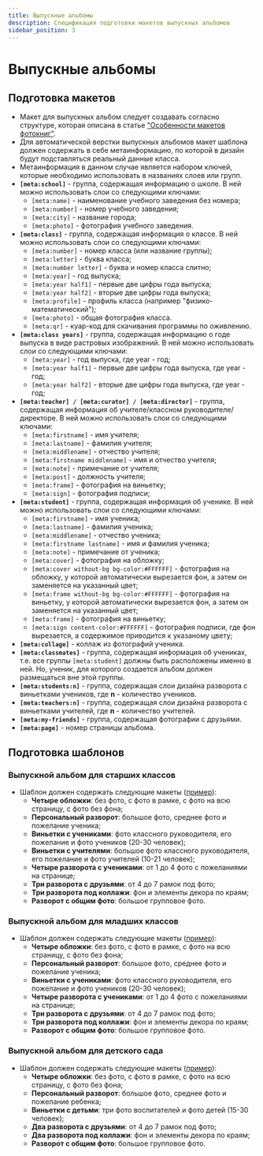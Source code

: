 ```yaml
---
title: Выпускные альбомы
description: Спецификация подготовки макетов выпускных альбомов
sidebar_position: 3
---
```


# Выпускные альбомы
## Подготовка макетов
* Макет для выпускных альбом следует создавать согласно структуре, которая описана в статье ["Особенности макетов фотокниг"](/design/psd).
* Для автоматической верстки выпускных альбомов макет шаблона должен содержать в себе метаинформацию, по которой в дизайн будут подставляться реальный данные класса.
* Метаинформация в данном случае является набором ключей, которые необходимо использовать в названиях слоев или групп.
* **`[meta:school]`** - группа, содержащая информацию о школе. В ней можно использовать слои со следующими ключами:
    + `[meta:name]` - наименование учебного заведения без номера;
    + `[meta:number]` - номер учебного заведения;
    + `[meta:city]` - название города;
    + `[meta:photo]` - фотография учебного заведения.
* **`[meta:class]`**  - группа, содержащая информация о классе. В ней можно использовать слои со следующими ключами:
    + `[meta:number]` - номер класса (или название группы);
    + `[meta:letter]` - буква класса;
    + `[meta:number letter]` - буква и номер класса слитно;
    + `[meta:year]` - год выпуска;
    + `[meta:year half1]` - первые две цифры года выпуска;
    + `[meta:year half2]` - вторые две цифры года выпуска;
    + `[meta:profile]` - профиль класса (например "физико-математический");
    + `[meta:photo]` - общая фотография класса.
    + `[meta:qr]` - куар-код для скачивания программы по оживлению.
* **`[meta:class years]`**  - группа, содержащая информацию о годе выпуска в виде растровых изображений. В ней можно использовать слои со следующими ключами:
    + `[meta:year]` - год выпуска, где year - год;
    + `[meta:year half1]` - первые две цифры года выпуска, где year - год;
    + `[meta:year half2]` - вторые две цифры года выпуска, где year - год;
* **`[meta:teacher] / [meta:curator] / [meta:director]`** - группа, содержащая информация об учителе/классном руководителе/директоре. В ней можно использовать слои со следующими ключами:
    + `[meta:firstname]` - имя учителя;
    + `[meta:lastname]` - фамилия учителя;
    + `[meta:middlename]` - отчество учителя;
    + `[meta:firstname middlename]` - имя и отчество учителя;
    + `[meta:note]` - примечание от учителя;
    + `[meta:post]` - должность учителя;
    + `[meta:frame]` - фотография на виньетку;
    + `[meta:sign]` - фотография подписи;
* **`[meta:student]`** - группа, содержащая информация об ученике. В ней можно использовать слои со следующими ключами:
    + `[meta:firstname]` - имя ученика;
    + `[meta:lastname]` - фамилия ученика;
    + `[meta:middlename]` - отчество ученика;
    + `[meta:firstname lastname]` - имя и фамилия ученика;
    + `[meta:note]` - примечание от ученика;
    + `[meta:cover]` - фотография на обложку;
    + `[meta:cover without-bg bg-color:#FFFFFF]` - фотография на обложку, у которой автоматически вырезается фон, а затем он заменяется на указанный цвет;
    + `[meta:frame without-bg bg-color:#FFFFFF]` - фотография на виньетку, у которой автоматически вырезается фон, а затем он заменяется на указанный цвет;
    + `[meta:frame]` - фотография на виньетку;
    + `[meta:sign content-color:#FFFFFF]` - фотография подписи, где фон вырезается, а содержимое приводится к указаному цвету;
* **`[meta:collage]`** - коллаж из фотографий ученика.
* **`[meta:classmates]`** - группа, содержащая информация об учениках, т.е. все группы `[meta:student]` должны быть расположены именно в ней. Но, ученик, для которого создается альбом должен размещаться вне этой группы.
* **`[meta:students:n]`** - группа, содержащая слои дизайна разворота с виньетками учеников, где __n__ - количество учеников.
* **`[meta:teachers:n]`** - группа, содержащая слои дизайна разворота с виньетками учителей, где __n__ - количество учителей.
* **`[meta:my-friends]`** - группа, содержащая фотографии с друзьями.
* **`[meta:page]`** - номер страницы альбома.

## Подготовка шаблонов
### Выпускной альбом для старших классов
* Шаблон должен содержать следующие макеты ([пример](https://demo.pixlpark.ru/printing/hardcover-layflat-photobooks/21x30-hard-180/template-6884650/editor)):
    + **Четыре обложки**: без фото, с фото в рамке, с фото на всю страницу, с фото без фона;
    + **Персональный разворот**: большое фото, среднее фото и пожелание ученика;
    + **Виньетки с учениками**: фото классного руководителя, его пожелание и фото учеников (20-30 человек);
    + **Виньетки с учителями**: большое фото классного руководителя, его пожелание и фото учителей (10-21 человек);
    + **Четыре разворота с учениками**: от 1 до 4 фото с пожеланиями на странице;
    + **Три разворота с друзьями**: от 4 до 7 рамок под фото;
    + **Три разворота под коллажи**: фон и элементы декора по краям;
    + **Разворот с общим фото**: большое групповое фото.
### Выпускной альбом для младших классов
* Шаблон должен содержать следующие макеты ([пример](https://demo.pixlpark.ru/printing/hardcover-layflat-photobooks/21x30-hard-180/template-6813784/editor)):
    + **Четыре обложки**: без фото, с фото в рамке, с фото на всю страницу, с фото без фона;
    + **Персональный разворот**: большое фото, среднее фото и пожелание ученика;
    + **Виньетки с учениками**: фото классного руководителя, его пожелание и фото учеников (20-30 человек);
    + **Четыре разворота с учениками**: от 1 до 4 фото с пожеланиями на странице;
    + **Три разворота с друзьями**: от 4 до 7 рамок под фото;
    + **Три разворота под коллажи**: фон и элементы декора по краям;
    + **Разворот с общим фото**: большое групповое фото.
### Выпускной альбом для детского сада
* Шаблон должен содержать следующие макеты ([пример](https://demo.pixlpark.ru/printing/hardcover-layflat-photobooks/21x30-hard-180/template-6884651/editor)):
    + **Четыре обложки**: без фото, с фото в рамке, с фото на всю страницу, с фото без фона;
    + **Персональный разворот**: большое фото, среднее фото и пожелание ребенка;
    + **Виньетки с детьми**: три фото воспитателей и фото детей (15-30 человек);
    + **Два разворота с друзьями**: от 4 до 7 рамок под фото;
    + **Два разворота под коллажи**: фон и элементы декора по краям;
    + **Разворот с общим фото**: большое групповое фото.